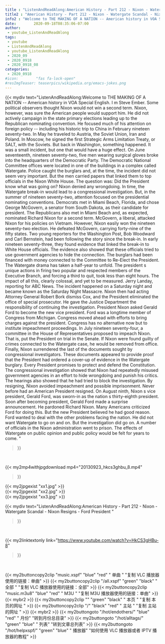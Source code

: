 ```yaml
---
title : "ListenAndReadAlong:American History - Part 212 - Nixon - Watergate Scandal - Nixon Resigns - Ford President "
title2 : "American History - Part 212 - Nixon - Watergate Scandal - Nixon Resigns - Ford President "
info2 : "Welcome to THE MAKING OF A NATION -- American history in VOA Special English. I m Steve Ember. Some political observers thought Nixon would not win a second term. Nixon, however, was sure the American people would support him.  He did not actively campaign in the state primary elections leading up to the Republican nominating convention. He focused much of his attention on foreign policy -- including his historic trip to China in February nineteen seventy-two. In May he traveled to Austria, the Soviet Union, Iran and Poland. In Moscow, he signed the first Strategic Arms Limitation Treaty, or SALT, with the Soviets.  But back in Washington, something happened. It was a small incident, but one that would have a huge effect.   On June seventeenth, nineteen seventy-two, five men wearing surgical gloves broke into the headquarters of the Democratic Party. The Democratic National Committee offices were located in one of the buildings in a complex called Watergate. Police caught the burglars and, at the time, the incident did not seem very important.  But the men carried papers that linked them to top officials in the Nixon White House. The question was: Did the President know what was going on? Nixon denied any wrongdoing.  In time, the Watergate break-in would lead to a congressional investigation.   But, in the summer of nineteen seventy-two, attention focused on the presidential nominating conventions. Democrats met in Miami Beach, Florida, and chose George McGovern, a senator from South Dakota, as their candidate for president.  The Republicans also met in Miami Beach and, as expected, nominated Richard Nixon for a second term.  McGovern, a liberal, attacked Nixon for his policies on Vietnam. However, Nixon easily won the nineteen seventy-two election. He defeated McGovern, carrying forty-nine of the fifty states. Two young reporters for the Washington Post, Bob Woodward and Carl Bernstein, had been following the story since the break-in. In early nineteen seventy-three, they found evidence that linked the break-in to White House officials. The evidence also showed that these officials tried to use government agencies to hide the connection.  The burglars had been financed with money connected to the Committee to Re-Elect the President.  The Watergate drama has taken a half-year to unfold. The president s unique actions in firing two popular and respected members of the Executive Branch, and forcing a third to quit, took less than eight hours. The impact of all this, clearly colossal, and yet to be measured.   Jerry Landay, reporting for ABC News.   The incident happened on a Saturday night and became known as the  Saturday Night Massacre.   Nixon then had acting Attorney General Robert Bork dismiss Cox, and the President eliminated the office of special prosecutor. He gave the Justice Department the responsibility of continuing the investigation. President Nixon asked Gerald Ford to become the new vice president. Ford was a longtime member of Congress from Michigan. Congress moved ahead with efforts to bring charges against the president.   Congress has no alternative now but to institute impeachment proceedings.    In July nineteen seventy-four, a committee in the House of Representatives proposed to impeach Nixon. That is, put the President on trial in the Senate. If Nixon were found guilty of crimes connected to the Watergate case, he would be removed from office.  Finally, Nixon surrendered the last of the documents sought by congressional investigators. These documents appeared to provide proof that the President had ordered a cover-up of evidence in the Watergate burglary.   Every President promises to protect and defend the Constitution. The congressional investigation showed that Nixon had repeatedly misused government agencies in an effort to hide wrongdoing and punish his critics. The hearings also showed that he had tried to block the investigation.   By resigning, Nixon avoided impeachment and possible imprisonment. Never before had an American President resigned. On August ninth, Nixon s vice president, Gerald Ford, was sworn-in as the nation s thirty-eighth president.  Soon after becoming president, Gerald Ford made a surprise announcement.   He pardoned Richard Nixon. Many Americans criticized Ford for doing this. But the new President believed he had good reason.  Ford wanted to deal with the other problems facing the nation. He did not want Watergate to go on and on. But the investigation did go on. A number of officials in the Nixon administration went to prison.  The effects of Watergate on public opinion and public policy would be felt for years to come. "
date:        2020-09-18T08:35:06-07:00
author:
 - youtube_ListenAndReadAlong
tags:
 - youtube
 - ListenAndReadAlong
 - youtube_ListenAndReadAlong
 - 2020_09
 - 2020_0918
 - 2020_0918_08
categories:
 - 2020_0918
#icon:        "fas fa-lock-open"
#resImgTeaser: teaserpics/wikipedia.org/emacs-jokes.png
---
```


{{< mydiv text="ListenAndReadAlong:Welcome to THE MAKING OF A NATION -- American history in VOA Special English. I m Steve Ember. Some political observers thought Nixon would not win a second term. Nixon, however, was sure the American people would support him.  He did not actively campaign in the state primary elections leading up to the Republican nominating convention. He focused much of his attention on foreign policy -- including his historic trip to China in February nineteen seventy-two. In May he traveled to Austria, the Soviet Union, Iran and Poland. In Moscow, he signed the first Strategic Arms Limitation Treaty, or SALT, with the Soviets.  But back in Washington, something happened. It was a small incident, but one that would have a huge effect.   On June seventeenth, nineteen seventy-two, five men wearing surgical gloves broke into the headquarters of the Democratic Party. The Democratic National Committee offices were located in one of the buildings in a complex called Watergate. Police caught the burglars and, at the time, the incident did not seem very important.  But the men carried papers that linked them to top officials in the Nixon White House. The question was: Did the President know what was going on? Nixon denied any wrongdoing.  In time, the Watergate break-in would lead to a congressional investigation.   But, in the summer of nineteen seventy-two, attention focused on the presidential nominating conventions. Democrats met in Miami Beach, Florida, and chose George McGovern, a senator from South Dakota, as their candidate for president.  The Republicans also met in Miami Beach and, as expected, nominated Richard Nixon for a second term.  McGovern, a liberal, attacked Nixon for his policies on Vietnam. However, Nixon easily won the nineteen seventy-two election. He defeated McGovern, carrying forty-nine of the fifty states. Two young reporters for the Washington Post, Bob Woodward and Carl Bernstein, had been following the story since the break-in. In early nineteen seventy-three, they found evidence that linked the break-in to White House officials. The evidence also showed that these officials tried to use government agencies to hide the connection.  The burglars had been financed with money connected to the Committee to Re-Elect the President.  The Watergate drama has taken a half-year to unfold. The president s unique actions in firing two popular and respected members of the Executive Branch, and forcing a third to quit, took less than eight hours. The impact of all this, clearly colossal, and yet to be measured.   Jerry Landay, reporting for ABC News.   The incident happened on a Saturday night and became known as the  Saturday Night Massacre.   Nixon then had acting Attorney General Robert Bork dismiss Cox, and the President eliminated the office of special prosecutor. He gave the Justice Department the responsibility of continuing the investigation. President Nixon asked Gerald Ford to become the new vice president. Ford was a longtime member of Congress from Michigan. Congress moved ahead with efforts to bring charges against the president.   Congress has no alternative now but to institute impeachment proceedings.    In July nineteen seventy-four, a committee in the House of Representatives proposed to impeach Nixon. That is, put the President on trial in the Senate. If Nixon were found guilty of crimes connected to the Watergate case, he would be removed from office.  Finally, Nixon surrendered the last of the documents sought by congressional investigators. These documents appeared to provide proof that the President had ordered a cover-up of evidence in the Watergate burglary.   Every President promises to protect and defend the Constitution. The congressional investigation showed that Nixon had repeatedly misused government agencies in an effort to hide wrongdoing and punish his critics. The hearings also showed that he had tried to block the investigation.   By resigning, Nixon avoided impeachment and possible imprisonment. Never before had an American President resigned. On August ninth, Nixon s vice president, Gerald Ford, was sworn-in as the nation s thirty-eighth president.  Soon after becoming president, Gerald Ford made a surprise announcement.   He pardoned Richard Nixon. Many Americans criticized Ford for doing this. But the new President believed he had good reason.  Ford wanted to deal with the other problems facing the nation. He did not want Watergate to go on and on. But the investigation did go on. A number of officials in the Nixon administration went to prison.  The effects of Watergate on public opinion and public policy would be felt for years to come. "
>}}
<br>


{{< my2mp4withjpgdownload mp4="20130923_hkcs3ghbu_8.mp4"
>}}

{{< my2jpgexist "xx1.jpg" >}}<br>
{{< my2jpgexist "xx2.jpg" >}}<br>
{{< my2jpgexist "xx3.jpg" >}}<br>



{{< mydiv text="ListenAndReadAlong:American History - Part 212 - Nixon - Watergate Scandal - Nixon Resigns - Ford President "
>}}
<br>

{{< my2linktextonly link="https://www.youtube.com/watch?v=HkCS3gHBu-8"
>}}


<br>

{{< my2buttoncopy2clip "music.xspf"        "blue"   "red"    " 单曲 "  "复制 VLC 播放器使用的链接：单曲" >}} {{< my2buttoncopy2clip "/all.xspf"         "green"  "black"  " 全部 "  "复制 VLC 播放器使用的链接：全部" >}} {{< my2buttoncopy2clip "music.m3u8"        "blue"   "red"    " M3U  "    "复制 M3U 播放器使用的链接：单曲" >}} {{< mybr2 >}} {{< my2buttoncopy2clip ""                  "green"  "black"  " 本页 "    "复制 本页的网址 " >}} {{< my2buttoncopy2clip "/"                 "black"  "red"    " 主站 "    "复制 主站的网址 " >}} {{< mybr2 >}} {{< my2buttongoto      "/hot/endothers/"   "blue"   "red"    " 月份"   "转到月份总目录" >}} {{< my2buttongoto      "/hot/alltags/"     "green"  "blue"   " 列表"   "转到文章总列表" >}} {{< my2buttongoto      "/hot/helpxspf/"    "green"  "blue"   " 播放器" "如何使用 VLC 播放器或者 IPTV 播放器的教程" >}} 
